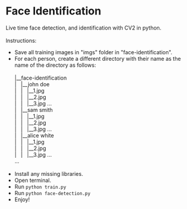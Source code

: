 # Face Identification
Live time face detection, and identification with CV2 in python.<br/><br/>
Instructions:
- Save all training images in "imgs" folder in "face-identification".
- For each person, create a different directory with their name as the name of the directory as follows:<br/><br/>
|__face-identification<br/>
|&nbsp;&nbsp;&nbsp;|__john doe<br/>
|&nbsp;&nbsp;&nbsp;|&nbsp;&nbsp;&nbsp;|__1.jpg<br/>
|&nbsp;&nbsp;&nbsp;|&nbsp;&nbsp;&nbsp;|__2.jpg<br/>
|&nbsp;&nbsp;&nbsp;|&nbsp;&nbsp;&nbsp;|__3.jpg ...<br/>
|&nbsp;&nbsp;&nbsp;|__sam smith<br/>
|&nbsp;&nbsp;&nbsp;|&nbsp;&nbsp;&nbsp;|__1.jpg<br/>
|&nbsp;&nbsp;&nbsp;|&nbsp;&nbsp;&nbsp;|__2.jpg<br/>
|&nbsp;&nbsp;&nbsp;|&nbsp;&nbsp;&nbsp;|__3.jpg ...<br/>
|&nbsp;&nbsp;&nbsp;|__alice white<br/>
|&nbsp;&nbsp;&nbsp;|&nbsp;&nbsp;&nbsp;|__1.jpg<br/>
|&nbsp;&nbsp;&nbsp;|&nbsp;&nbsp;&nbsp;|__2.jpg<br/>
|&nbsp;&nbsp;&nbsp;|&nbsp;&nbsp;&nbsp;|__3.jpg ...<br/>
...<br/><br/>
- Install any missing libraries.
- Open terminal.
- Run `python train.py`
- Run `python face-detection.py`
- Enjoy!
